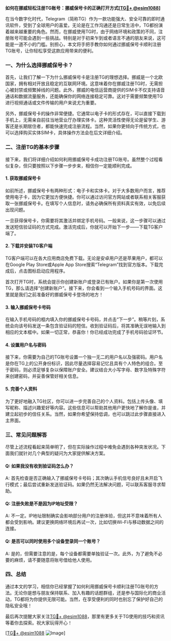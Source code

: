 **如何在挪威轻松注册TG账号：挪威保号卡的正确打开方式[[TG💪+ @esim1088](https://t.me/s/esim1088)]**

在当今数字化时代，Telegram（简称TG）作为一款功能强大、安全可靠的即时通讯软件，受到了全球用户的喜爱。无论是在工作沟通还是日常生活中，TG都扮演着越来越重要的角色。然而，在挪威使用TG时，由于网络环境和政策的不同，注册账号可能会遇到一些挑战。特别是对于初来乍到或者语言不通的朋友来说，这可能是一道不小的门槛。别担心，本文将手把手教你如何通过挪威保号卡顺利注册TG账号，让你轻松享受这款应用带来的便利。

### 一、为什么选择挪威保号卡？

首先，让我们了解一下为什么挪威保号卡是注册TG的理想选择。挪威是一个北欧国家，拥有相对开放且稳定的互联网环境。这意味着你在挪威注册TG时，无需担心被封禁或频繁掉线的问题。此外，挪威的电信运营商提供的SIM卡不仅支持语音通话和数据流量服务，还能确保你的网络连接稳定可靠。这对于需要频繁使用TG进行视频通话或文件传输的用户来说尤为重要。

另外，挪威保号卡的操作非常便捷。它通常以电子卡的形式存在，可以直接下载到手机上，无需亲自前往当地营业厅办理实体卡。这种灵活性使得无论是留学生、游客还是长期居住者，都能快速完成注册流程。当然，如果你更倾向于传统方式，也可以选择购买实体SIM卡，具体操作方法会在后文详细介绍。

### 二、注册TG的基本步骤

接下来，我们将详细介绍如何利用挪威保号卡成功注册TG账号。虽然整个过程看似复杂，但只要按照以下步骤一步步来，相信你一定能顺利完成。

#### 1. 获取挪威保号卡

如前所述，挪威保号卡有两种形式：电子卡和实体卡。对于大多数用户而言，推荐使用电子卡，因为它更加方便快捷。你可以通过访问官方网站或者联系相关客服获取一张挪威保号卡。在填写个人信息时，请务必确保所有资料真实有效，以免后续出现问题。

一旦获得保号卡，你需要将其激活并绑定手机号码。一般来说，这一步骤可以通过发送短信验证码的方式完成。激活完成后，你就可以开始下一步——下载TG客户端了。

#### 2. 下载并安装TG客户端

TG客户端可以在各大应用商店免费下载。无论是安卓用户还是苹果用户，都可以在Google Play Store或Apple App Store搜索“Telegram”找到官方版本。下载完成后，点击图标启动应用程序。

首次打开TG时，系统会提示你创建新账户或登录已有账户。如果你是第一次使用TG，那么请选择“创建新账户”。接下来，你会看到一个输入手机号码的界面。这里就是我们之前准备好的挪威保号卡登场的地方！

#### 3. 输入挪威保号卡号码

在输入手机号码的框内填入你的挪威保号卡号码，并点击“下一步”。稍等片刻，系统会向该号码发送一条包含验证码的短信。收到验证码后，将其准确无误地输入到相应的文本框中。如果一切正常，恭喜你！你已经成功完成了手机号码验证环节。

#### 4. 设置用户名与密码

接下来，你需要为自己的TG账号设置一个独一无二的用户名以及强密码。用户名是你在TG上的公开身份标识，因此尽量选择容易记忆且具有个人特色的组合。至于密码，则必须足够复杂以保障账户安全。建议结合大小写字母、数字及特殊字符来创建密码，并妥善保管好相关信息。

#### 5. 完善个人资料

为了更好地融入TG社区，你可以进一步完善自己的个人资料。包括上传头像、填写昵称、描述兴趣爱好等内容。这些信息可以帮助其他用户更快地了解你是谁，并建立起初步的信任关系。当然，如果你希望保持低调，也可以跳过此步骤直接进入主界面。

### 三、常见问题解答

尽管上述流程看起来简单明了，但在实际操作过程中难免会遇到各种突发状况。下面我们就针对几个典型的疑问为大家提供解决方案。

#### Q: 如果我没有收到验证码怎么办？
A: 首先检查是否正确输入了挪威保号卡号码；其次确认手机信号良好且未开启飞行模式；最后尝试重新发送验证码。如果仍然无法解决问题，可以联系客服寻求帮助。

#### Q: 注册失败是不是因为IP地址受限？
A: 不一定。IP地址限制确实会影响部分用户的注册体验，但这并不意味着所有人都会受到影响。建议更换网络环境后再试一次，比如切换Wi-Fi与移动数据之间的连接。

#### Q: 是否可以同时使用多个设备登录同一个账号？
A: 是的，但需要注意的是，每个设备都需要单独验证一次。此外，为了避免不必要的麻烦，请不要随意将账号借给他人使用。

### 四、总结

通过本文的学习，相信你已经掌握了如何利用挪威保号卡顺利注册TG账号的方法。无论你是想与朋友保持联系、加入有趣的话题群组，还是参与国际化的商业活动，TG都将为你提供无限可能。当然，在享受便利的同时也别忘了保护好自己的隐私安全哦！

最后再次提醒大家关注[TG💪+ @esim1088](https://t.me/s/esim1088)，那里有更多关于TG使用的技巧和资讯等着你去探索。祝大家玩得开心！

[[TG💪+ @esim1088](https://t.me/s/esim1088) ![Image](https://i.postimg.cc/4NQfJmqS/Snipaste-2025-05-13-00-14-12.png)]